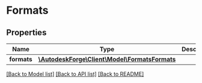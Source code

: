 # Formats

## Properties
Name | Type | Description | Notes
------------ | ------------- | ------------- | -------------
**formats** | [**\AutodeskForge\Client\Model\FormatsFormats**](FormatsFormats.md) |  | [optional] 

[[Back to Model list]](../README.md#documentation-for-models) [[Back to API list]](../README.md#documentation-for-api-endpoints) [[Back to README]](../README.md)



